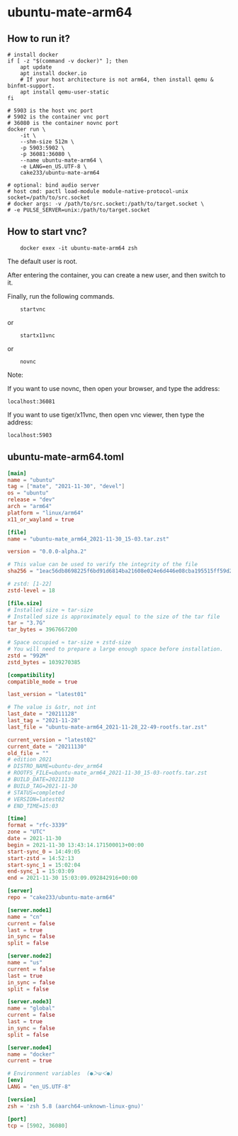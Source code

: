 # ubuntu-mate-arm64

## How to run it?

```shell
# install docker
if [ -z "$(command -v docker)" ]; then
    apt update
    apt install docker.io
    # If your host architecture is not arm64, then install qemu & binfmt-support.
    apt install qemu-user-static
fi

# 5903 is the host vnc port
# 5902 is the container vnc port
# 36080 is the container novnc port
docker run \
    -it \
    --shm-size 512m \
    -p 5903:5902 \
    -p 36081:36080 \
    --name ubuntu-mate-arm64 \
    -e LANG=en_US.UTF-8 \
    cake233/ubuntu-mate-arm64

# optional: bind audio server
# host cmd: pactl load-module module-native-protocol-unix socket=/path/to/src.socket
# docker args: -v /path/to/src.socket:/path/to/target.socket \
# -e PULSE_SERVER=unix:/path/to/target.socket

```

## How to start vnc?

```shell
    docker exex -it ubuntu-mate-arm64 zsh
```

The default user is root.

After entering the container, you can create a new user, and then switch to it.

Finally, run the following commands.

```shell
    startvnc
```

or

```shell
    startx11vnc
```

or

```shell
    novnc
```

Note:

If you want to use novnc, then open your browser, and type the address:

```
localhost:36081
```

If you want to use tiger/x11vnc, then open vnc viewer, then type the address:

```
localhost:5903
```

## ubuntu-mate-arm64.toml

```toml
[main]
name = "ubuntu"
tag = ["mate", "2021-11-30", "devel"]
os = "ubuntu"
release = "dev"
arch = "arm64"
platform = "linux/arm64"
x11_or_wayland = true

[file]
name = "ubuntu-mate_arm64_2021-11-30_15-03.tar.zst"

version = "0.0.0-alpha.2"

# This value can be used to verify the integrity of the file
sha256 = "1eac56db8698225f6bd91d6814ba21608e024e6d446e08cba195515ff59d23be"

# zstd: [1-22]
zstd-level = 18

[file.size]
# Installed size ≈ tar-size
# Installed size is approximately equal to the size of the tar file
tar = "3.7G"
tar_bytes = 3967667200

# Space occupied ≈ tar-size + zstd-size
# You will need to prepare a large enough space before installation.
zstd = "992M"
zstd_bytes = 1039270385

[compatibility]
compatible_mode = true

last_version = "latest01"

# The value is &str, not int
last_date = "20211128"
last_tag = "2021-11-28"
last_file = "ubuntu-mate-arm64_2021-11-28_22-49-rootfs.tar.zst"

current_version = "latest02"
current_date = "20211130"
old_file = ""
# edition 2021
# DISTRO_NAME=ubuntu-dev_arm64
# ROOTFS_FILE=ubuntu-mate_arm64_2021-11-30_15-03-rootfs.tar.zst
# BUILD_DATE=20211130
# BUILD_TAG=2021-11-30
# STATUS=completed
# VERSION=latest02
# END_TIME=15:03

[time]
format = "rfc-3339"
zone = "UTC"
date = 2021-11-30
begin = 2021-11-30 13:43:14.171500013+00:00
start-sync_0 = 14:49:05
start-zstd = 14:52:13
start-sync_1 = 15:02:04
end-sync_1 = 15:03:09
end = 2021-11-30 15:03:09.092842916+00:00

[server]
repo = "cake233/ubuntu-mate-arm64"

[server.node1]
name = "cn"
current = false
last = true
in_sync = false
split = false

[server.node2]
name = "us"
current = false
last = true
in_sync = false
split = false

[server.node3]
name = "global"
current = false
last = true
in_sync = false
split = false

[server.node4]
name = "docker"
current = true

# Environment variables  (●＞ω＜●)
[env]
LANG = "en_US.UTF-8"

[version]
zsh = 'zsh 5.8 (aarch64-unknown-linux-gnu)'

[port]
tcp = [5902, 36080]
```
